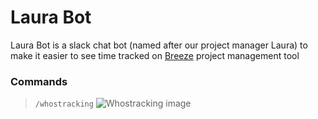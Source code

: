 # Laura Bot
Laura Bot is a slack chat bot (named after our project manager Laura) to make it easier to see time tracked on [Breeze](http://breeze.pm) project management tool
### Commands
> `/whostracking`
![Whostracking image](https://i.ibb.co/Xj1X0Z1/Screenshot-2019-07-09-at-22-03-18.png)
